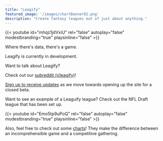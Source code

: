```yaml
---
title: "Leagify"
featured_image: '/images/chartBanner02.png'
description: "Create fantasy leagues out of just about anything."
---
```


{{< youtube id="mhqz1jdVxiU" rel="false" autoplay="false" modestbranding="true" playsinline="false" >}}

Where there's data, there's a game.

Leagify is currently in development.

Want to talk about Leagify?

Check out our [subreddit (r/leagify)](https://www.reddit.com/r/leagify/)!

[Sign up to receive updates](https://goo.gl/forms/UdD2OF41LPy8ux9g2) as we move towards opening up the site for a closed beta.

Want to see an example of a Leaguify league? Check out the NFL Draft league that has been set up.

{{< youtube id="Emo5tp9uPoQ" rel="false" autoplay="false" modestbranding="true" playsinline="false" >}}

Also, feel free to check out some [charts](http://draftcharts.azurewebsites.net/)!  They make the difference between an incomprehensible game and a competitive gathering.

